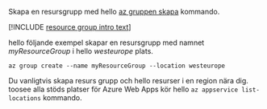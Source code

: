 Skapa en resursgrupp med hello [az gruppen skapa](/cli/azure/group#create) kommando.

[!INCLUDE [resource group intro text](resource-group.md)]

hello följande exempel skapar en resursgrupp med namnet *myResourceGroup* i hello *westeurope* plats.

```azurecli-interactive
az group create --name myResourceGroup --location westeurope
```

Du vanligtvis skapa resurs grupp och hello resurser i en region nära dig. toosee alla stöds platser för Azure Web Apps kör hello `az appservice list-locations` kommando. 
